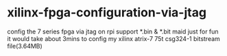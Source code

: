 # xilinx-fpga-configuration-via-jtag
config the 7 series fpga via jtag on rpi
support *.bin & *.bit
maid just for fun
it would take about 3mins to config my xilinx atrix-7 75t csg324-1
bitstream file(3.64MB)
